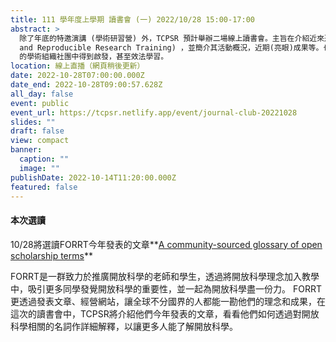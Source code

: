 ```yaml
---
title: 111 學年度上學期 讀書會 (一) 2022/10/28 15:00-17:00
abstract: >
  除了年底的特邀演講 (學術研習營) 外，TCPSR 預計舉辦二場線上讀書會。主旨在介紹近來迅速竄起的 FORRT (Framework for Open
  and Reproducible Research Training) ，並簡介其活動概況，近期(亮眼)成果等。也希望台灣的學界能夠從此種 草根自發性
  的學術組織社團中得到啟發，甚至效法學習。
location: 線上直播（網頁稍後更新）
date: 2022-10-28T07:00:00.000Z
date_end: 2022-10-28T09:00:57.628Z
all_day: false
event: public
event_url: https://tcpsr.netlify.app/event/journal-club-20221028
slides: ""
draft: false
view: compact
banner:
  caption: ""
  image: ""
publishDate: 2022-10-14T11:20:00.000Z
featured: false
---
```

#### 本次選讀
10/28將選讀FORRT今年發表的文章**[A community-sourced glossary of open scholarship terms](https://pubmed.ncbi.nlm.nih.gov/35190714/)**

FORRT是一群致力於推廣開放科學的老師和學生，透過將開放科學理念加入教學中，吸引更多同學發覺開放科學的重要性，並一起為開放科學盡一份力。
FORRT更透過發表文章、經營網站，讓全球不分國界的人都能一勘他們的理念和成果，在這次的讀書會中，TCPSR將介紹他們今年發表的文章，看看他們如何透過對開放科學相關的名詞作詳細解釋，以讓更多人能了解開放科學。
